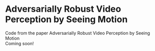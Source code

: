 # Adversarially Robust Video Perception by Seeing Motion 
Code from the paper Adversarially Robust Video Perception by Seeing Motion  
Coming soon!
